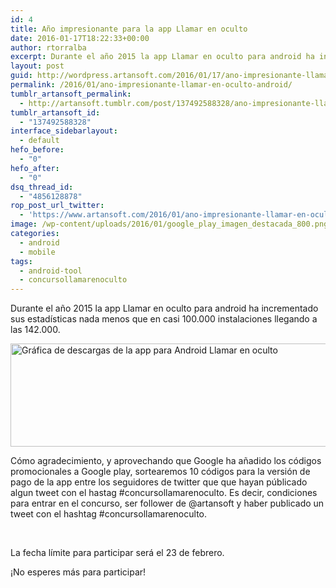 ```yaml
---
id: 4
title: Año impresionante para la app Llamar en oculto
date: 2016-01-17T18:22:33+00:00
author: rtorralba
excerpt: Durante el año 2015 la app Llamar en oculto para android ha incrementado sus estadísticas nada menos que en casi 100.000 instalaciones llegando a las 142.000.
layout: post
guid: http://wordpress.artansoft.com/2016/01/17/ano-impresionante-llamar-en-oculto-android/
permalink: /2016/01/ano-impresionante-llamar-en-oculto-android/
tumblr_artansoft_permalink:
  - http://artansoft.tumblr.com/post/137492588328/ano-impresionante-llamar-en-oculto-android
tumblr_artansoft_id:
  - "137492588328"
interface_sidebarlayout:
  - default
hefo_before:
  - "0"
hefo_after:
  - "0"
dsq_thread_id:
  - "4856128878"
rop_post_url_twitter:
  - 'https://www.artansoft.com/2016/01/ano-impresionante-llamar-en-oculto-android/?utm_source=ReviveOldPost&utm_medium=social&utm_campaign=ReviveOldPost'
image: /wp-content/uploads/2016/01/google_play_imagen_destacada_800.png
categories:
  - android
  - mobile
tags:
  - android-tool
  - concursollamarenoculto
---
```

Durante el año 2015 la app Llamar en oculto para android ha incrementado sus estadísticas nada menos que en casi 100.000 instalaciones llegando a las 142.000.

<img class="alignnone wp-image-194 size-full" src="https://www.artansoft.com/wp-content/uploads/2016/01/Captura-de-pantalla-de-2016-01-17-18-53-01.png" alt="Gráfica de descargas de la app para Android Llamar en oculto" width="950" height="165" srcset="https://www.artansoft.com/wp-content/uploads/2016/01/Captura-de-pantalla-de-2016-01-17-18-53-01.png 950w, https://www.artansoft.com/wp-content/uploads/2016/01/Captura-de-pantalla-de-2016-01-17-18-53-01-300x52.png 300w, https://www.artansoft.com/wp-content/uploads/2016/01/Captura-de-pantalla-de-2016-01-17-18-53-01-768x133.png 768w" sizes="(max-width: 950px) 100vw, 950px" />

Cómo agradecimiento, y aprovechando que Google ha añadido los códigos promocionales a Google play, sortearemos 10 códigos para la versión de pago de la app entre los seguidores de twitter que que hayan públicado algun tweet con el hastag #concursollamarenoculto. Es decir, condiciones para entrar en el concurso, ser follower de @artansoft y haber publicado un tweet con el hashtag #concursollamarenoculto.

&nbsp;

La fecha límite para participar será el 23 de febrero.

¡No esperes más para participar!
